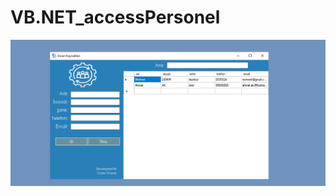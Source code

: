 # VB.NET_accessPersonel
![Image of TCKN](https://github.com/Onyxia54/VB.NET_accessPersonel/blob/main/VB.NET_accPersonel.png?raw=true)
